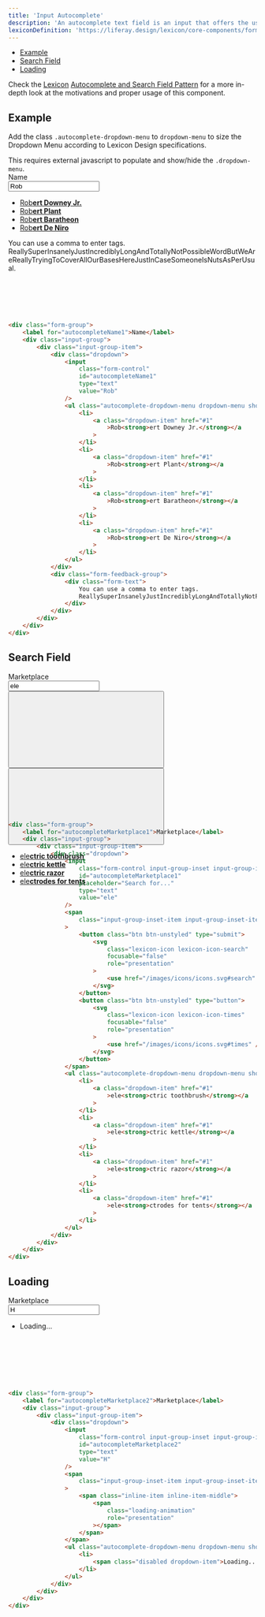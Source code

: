 ```yaml
---
title: 'Input Autocomplete'
description: 'An autocomplete text field is an input that offers the user text suggestions while they type.'
lexiconDefinition: 'https://liferay.design/lexicon/core-components/forms/text-input-variations/'
---
```


<div class="nav-toc-absolute">
<div class="nav-toc">

-   [Example](#example)
-   [Search Field](#search-field)
-   [Loading](#loading)

</div>
</div>

<div class="clay-site-alert alert alert-info">
	Check the <a href="https://liferay.design/lexicon">Lexicon</a> <a href="https://liferay.design/lexicon/core-components/forms/text-input-variations/">Autocomplete and Search Field Pattern</a> for a more in-depth look at the motivations and proper usage of this component.
</div>

## Example

Add the class `.autocomplete-dropdown-menu` to `dropdown-menu` to size the Dropdown Menu according to Lexicon Design specifications.

<div class="clay-site-alert alert alert-warning">
	This requires external javascript to populate and show/hide the <code class="gatsby-code-text">.dropdown-menu</code>.
</div>

<div class="sheet-example" style="height:18rem;">
	<div class="form-group">
		<div class="clay-autocomplete">
			<label for="autocompleteName1">Name</label>
			<div class="input-group">
				<div class="input-group-item">
					<div class="dropdown">
						<input class="form-control" id="autocompleteName1" type="text" value="Rob">
						<ul class="autocomplete-dropdown-menu dropdown-menu show">
							<li>
								<a class="dropdown-item" href="#1">Rob<strong>ert Downey Jr.</strong></a>
							</li>
							<li>
								<a class="dropdown-item" href="#1">Rob<strong>ert Plant</strong></a>
							</li>
							<li>
								<a class="dropdown-item" href="#1">Rob<strong>ert Baratheon</strong></a>
							</li>
							<li>
								<a class="dropdown-item" href="#1">Rob<strong>ert De Niro</strong></a>
							</li>
						</ul>
					</div>
					<div class="form-feedback-group">
					<div class="form-text">You can use a comma to enter tags. ReallySuperInsanelyJustIncrediblyLongAndTotallyNotPossibleWordButWeAreReallyTryingToCoverAllOurBasesHereJustInCaseSomeoneIsNutsAsPerUsual.</div>
				</div>
				</div>
			</div>
		</div>
	</div>
</div>

```html
<div class="form-group">
	<label for="autocompleteName1">Name</label>
	<div class="input-group">
		<div class="input-group-item">
			<div class="dropdown">
				<input
					class="form-control"
					id="autocompleteName1"
					type="text"
					value="Rob"
				/>
				<ul class="autocomplete-dropdown-menu dropdown-menu show">
					<li>
						<a class="dropdown-item" href="#1"
							>Rob<strong>ert Downey Jr.</strong></a
						>
					</li>
					<li>
						<a class="dropdown-item" href="#1"
							>Rob<strong>ert Plant</strong></a
						>
					</li>
					<li>
						<a class="dropdown-item" href="#1"
							>Rob<strong>ert Baratheon</strong></a
						>
					</li>
					<li>
						<a class="dropdown-item" href="#1"
							>Rob<strong>ert De Niro</strong></a
						>
					</li>
				</ul>
			</div>
			<div class="form-feedback-group">
				<div class="form-text">
					You can use a comma to enter tags.
					ReallySuperInsanelyJustIncrediblyLongAndTotallyNotPossibleWordButWeAreReallyTryingToCoverAllOurBasesHereJustInCaseSomeoneIsNutsAsPerUsual.
				</div>
			</div>
		</div>
	</div>
</div>
```

## Search Field

<div class="sheet-example" style="height:18rem;">
	<div class="form-group">
		<label for="autocompleteMarketplace1">Marketplace</label>
		<div class="input-group">
			<div class="input-group-item">
				<div class="dropdown">
					<input class="form-control input-group-inset input-group-inset-after" id="autocompleteMarketplace1" placeholder="Search for..." type="text" value="ele">
					<span class="input-group-inset-item input-group-inset-item-after">
						<button class="btn btn-unstyled" type="submit">
							<svg class="lexicon-icon lexicon-icon-search" focusable="false" role="presentation">
								<use href="/images/icons/icons.svg#search" />
							</svg>
						</button>
						<button class="btn btn-unstyled" type="button">
							<svg class="lexicon-icon lexicon-icon-times" focusable="false" role="presentation">
								<use href="/images/icons/icons.svg#times" />
							</svg>
						</button>
					</span>
					<ul class="autocomplete-dropdown-menu dropdown-menu show">
						<li>
							<a class="dropdown-item" href="#1">ele<strong>ctric toothbrush</strong></a>
						</li>
						<li>
							<a class="dropdown-item" href="#1">ele<strong>ctric kettle</strong></a>
						</li>
						<li>
							<a class="dropdown-item" href="#1">ele<strong>ctric razor</strong></a>
						</li>
						<li>
							<a class="dropdown-item" href="#1">ele<strong>ctrodes for tents</strong></a>
						</li>
					</ul>
				</div>
			</div>
		</div>
	</div>
</div>

```html
<div class="form-group">
	<label for="autocompleteMarketplace1">Marketplace</label>
	<div class="input-group">
		<div class="input-group-item">
			<div class="dropdown">
				<input
					class="form-control input-group-inset input-group-inset-after"
					id="autocompleteMarketplace1"
					placeholder="Search for..."
					type="text"
					value="ele"
				/>
				<span
					class="input-group-inset-item input-group-inset-item-after"
				>
					<button class="btn btn-unstyled" type="submit">
						<svg
							class="lexicon-icon lexicon-icon-search"
							focusable="false"
							role="presentation"
						>
							<use href="/images/icons/icons.svg#search" />
						</svg>
					</button>
					<button class="btn btn-unstyled" type="button">
						<svg
							class="lexicon-icon lexicon-icon-times"
							focusable="false"
							role="presentation"
						>
							<use href="/images/icons/icons.svg#times" />
						</svg>
					</button>
				</span>
				<ul class="autocomplete-dropdown-menu dropdown-menu show">
					<li>
						<a class="dropdown-item" href="#1"
							>ele<strong>ctric toothbrush</strong></a
						>
					</li>
					<li>
						<a class="dropdown-item" href="#1"
							>ele<strong>ctric kettle</strong></a
						>
					</li>
					<li>
						<a class="dropdown-item" href="#1"
							>ele<strong>ctric razor</strong></a
						>
					</li>
					<li>
						<a class="dropdown-item" href="#1"
							>ele<strong>ctrodes for tents</strong></a
						>
					</li>
				</ul>
			</div>
		</div>
	</div>
</div>
```

## Loading

<div class="sheet-example" style="height:11rem;">
	<div class="form-group">
		<label for="autocompleteMarketplace2">Marketplace</label>
		<div class="input-group">
			<div class="input-group-item">
				<div class="dropdown">
					<input class="form-control input-group-inset input-group-inset-after" id="autocompleteMarketplace2" type="text" value="H">
					<span class="input-group-inset-item input-group-inset-item-after">
						<span class="inline-item inline-item-middle">
							<span class="loading-animation" role="presentation"></span>
						</span>
					</span>
					<ul class="autocomplete-dropdown-menu dropdown-menu show">
						<li>
							<span class="disabled dropdown-item">Loading...</span>
						</li>
					</ul>
				</div>
			</div>
		</div>
	</div>
</div>

```html
<div class="form-group">
	<label for="autocompleteMarketplace2">Marketplace</label>
	<div class="input-group">
		<div class="input-group-item">
			<div class="dropdown">
				<input
					class="form-control input-group-inset input-group-inset-after"
					id="autocompleteMarketplace2"
					type="text"
					value="H"
				/>
				<span
					class="input-group-inset-item input-group-inset-item-after"
				>
					<span class="inline-item inline-item-middle">
						<span
							class="loading-animation"
							role="presentation"
						></span>
					</span>
				</span>
				<ul class="autocomplete-dropdown-menu dropdown-menu show">
					<li>
						<span class="disabled dropdown-item">Loading...</span>
					</li>
				</ul>
			</div>
		</div>
	</div>
</div>
```
